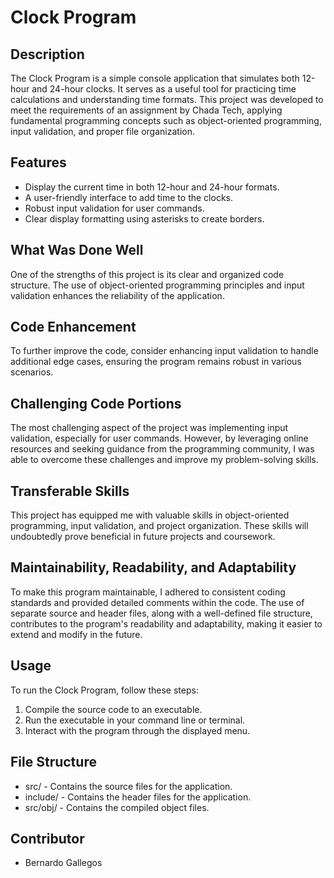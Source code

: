 # Clock Program

## Description
The Clock Program is a simple console application that simulates both 12-hour and 24-hour clocks. It serves as a useful tool for practicing time calculations and understanding time formats. This project was developed to meet the requirements of an assignment by Chada Tech, applying fundamental programming concepts such as object-oriented programming, input validation, and proper file organization.

## Features
- Display the current time in both 12-hour and 24-hour formats.
- A user-friendly interface to add time to the clocks.
- Robust input validation for user commands.
- Clear display formatting using asterisks to create borders.

## What Was Done Well
One of the strengths of this project is its clear and organized code structure. The use of object-oriented programming principles and input validation enhances the reliability of the application.

## Code Enhancement
To further improve the code, consider enhancing input validation to handle additional edge cases, ensuring the program remains robust in various scenarios.

## Challenging Code Portions
The most challenging aspect of the project was implementing input validation, especially for user commands. However, by leveraging online resources and seeking guidance from the programming community, I was able to overcome these challenges and improve my problem-solving skills.

## Transferable Skills
This project has equipped me with valuable skills in object-oriented programming, input validation, and project organization. These skills will undoubtedly prove beneficial in future projects and coursework.

## Maintainability, Readability, and Adaptability
To make this program maintainable, I adhered to consistent coding standards and provided detailed comments within the code. The use of separate source and header files, along with a well-defined file structure, contributes to the program's readability and adaptability, making it easier to extend and modify in the future.

## Usage
To run the Clock Program, follow these steps:
1. Compile the source code to an executable.
2. Run the executable in your command line or terminal.
3. Interact with the program through the displayed menu.

## File Structure
- src/ - Contains the source files for the application.
- include/ - Contains the header files for the application.
- src/obj/ - Contains the compiled object files.

## Contributor
- Bernardo Gallegos
